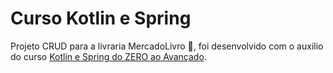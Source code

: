 # Curso Kotlin e Spring

Projeto CRUD para a livraria MercadoLivro 💛, foi desenvolvido com o auxilio do curso [Kotlin e Spring do ZERO ao Avançado](https://www.udemy.com/course/kotlin-spring/).
